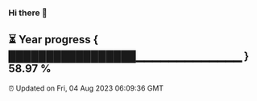### Hi there 👋
⏳ Year progress { █████████████████▁▁▁▁▁▁▁▁▁▁▁▁▁ } 58.97 %
---
⏰ Updated on Fri, 04 Aug 2023 06:09:36 GMT

